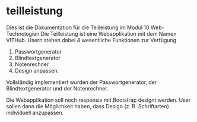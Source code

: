 # teilleistung

Dies ist die Dokumentation für die Teilleistung im Modul 10 Web-Technologien
Die Teilleistung ist eine Webapplikation mit dem Namen VITHub.
Usern stehen dabei 4 wesentliche Funktionen zur Verfügung

1. Passwortgenerator
2. Blindtextgenerator
3. Notenrechner
4. Design anpassen.

Vollständig implementiert wurden der Passwortgenerator, der Blindtextgenerator und der Notenrechner.

Die Webapplikation soll noch responsiv mit Bootstrap designt werden.
User sollen dann die Möglichkeit haben, dass Design (z. B. Schriftarten) individuell anzupassen.
